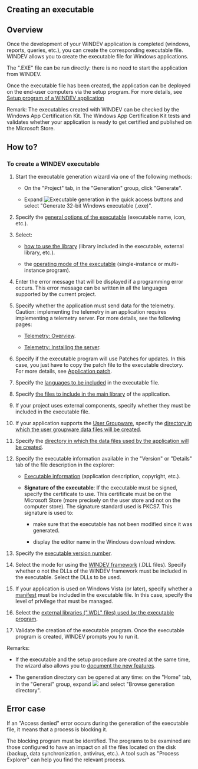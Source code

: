 


## Creating an executable
			



<a name="NOTE1"></a>
<a name="NOTE1_1"></a>


## Overview
<a name="overview_ELTTEXTE000204"></a>
Once the development of your WINDEV application is completed (windows, reports, queries, etc.), you can create the corresponding executable file. WINDEV allows you to create the executable file for Windows applications. 

The ".EXE" file can be run directly: there is no need to start the application from WINDEV.

Once the executable file has been created, the application can be deployed on the end-user computers via the setup program. For more details, see [Setup program of a WINDEV application](../Editeurs/2028001.md)

Remark: The executables created with WINDEV can be checked by the Windows App Certification Kit. The Windows App Certification Kit tests and validates whether your application is ready to get certified and published on the Microsoft Store. 

<a name="NOTE2"></a>
<a name="NOTE2_1"></a>


## How to?
<a name="how_ELTTEXTE000228"></a>


### To create a WINDEV executable
<a name="create_windev_executable_ELTPARAGRAPHE000028"></a>

1. Start the executable generation wizard via one of the following methods: 

	- On the "Project" tab, in the "Generation" group, click "Generate". 

	- Expand ![Executable generation](https://doc.pcsoft.fr/en-US/images/image.awp?langid=3&name=ico_generation_exe.gif)
 in the quick access buttons and select "Generate 32-bit Windows executable (.exe)". 




2. Specify the [general options of the executable](../Editeurs/2025006.md) (executable name, icon, etc.).

3. Select:

	- [how to use the library](../Editeurs/2025004.md) (library included in the executable, external library, etc.).

	- the [operating mode of the executable](../Editeurs/2025004.md) (single-instance or multi-instance program).




4. Enter the error message that will be displayed if a programming error occurs. This error message can be written in all the languages supported by the current project.

5. Specify whether the application must send data for the telemetry. 
	Caution: implementing the telemetry in an application requires implementing a telemetry server. For more details, see the following pages: 

	- [Telemetry: Overview](../WDLang1/1410086580.md).

	- [Telemetry: Installing the server](../WDLang1/1410086581.md). 




6. Specify if the executable program will use Patches for updates. In this case, you just have to copy the patch file to the executable directory. For more details, see [Application patch](../Editeurs/2030031.md).

7. Specify the [languages to be included](../Editeurs/2025010.md) in the executable file.

8. Specify [the files to include in the main library](../Editeurs/2025012.md) of the application.

9. If your project uses external components, specify whether they must be included in the executable file.

10. If your application supports the [User Groupware](../Editeurs/2018001.md), specify the [directory in which the user groupware data files will be created](../Editeurs/2025007.md).

11. Specify the [directory in which the data files used by the application will be created](../Editeurs/2025007.md).

12. Specify the executable information available in the "Version" or "Details" tab of the file description in the explorer:

	- [Executable information](../Editeurs/2025008.md) (application description, copyright, etc.).

	- **Signature of the executable**: If the executable must be signed, specify the certificate to use. This certificate must be on the Microsoft Store (more precisely on the user store and not on the computer store). The signature standard used is PKCS7.
			This signature is used to: 

		- make sure that the executable has not been modified since it was generated.

		- display the editor name in the Windows download window. 




13. Specify the [executable version number](../Editeurs/2025008.md).

14. Select the mode for using the [WINDEV framework](../Editeurs/2025003.md) (.DLL files). Specify whether o not the DLLs of the WINDEV framework must be included in the executable. Select the DLLs to be used.

15. If your application is used on Windows Vista (or later), specify whether a [manifest](../Editeurs/2025013.md) must be included in the executable file. In this case, specify the level of privilege that must be managed.

16. Select the [external libraries (".WDL" files) used by the executable program](../Editeurs/2025003.md).

17. Validate the creation of the executable program. Once the executable program is created, WINDEV prompts you to run it.




Remarks: 

- If the executable and the setup procedure are created at the same time, the wizard also allows you to [document the new features](../Editeurs/2028084.md).

- The generation directory can be opened at any time: on the "Home" tab, in the "General" group, expand ![](https://doc.pcsoft.fr/en-US/images/image.awp?langid=3&name=Rep_Projet.gif)
 and select "Browse generation directory". 



<a name="NOTE3"></a>
<a name="NOTE3_1"></a>


## Error case
<a name="error_case_ELTTEXTE000252"></a>
If an "Access denied" error occurs during the generation of the executable file, it means that a process is blocking it.

The blocking program must be identified. The programs to be examined are those configured to have an impact on all the files located on the disk (backup, data synchronization, antivirus, etc.). A tool such as "Process Explorer" can help you find the relevant process. 



